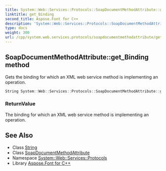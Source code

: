 ```yaml
---
title: System::Web::Services::Protocols::SoapDocumentMethodAttribute::get_Binding method
linktitle: get_Binding
second_title: Aspose.Font for C++
description: 'System::Web::Services::Protocols::SoapDocumentMethodAttribute::get_Binding method. Gets the binding for which an XML web service method is implementing an operation in C++.'
type: docs
weight: 300
url: /cpp/system.web.services.protocols/soapdocumentmethodattribute/get_binding/
---
```

## SoapDocumentMethodAttribute::get_Binding method


Gets the binding for which an XML web service method is implementing an operation.

```cpp
String System::Web::Services::Protocols::SoapDocumentMethodAttribute::get_Binding()
```


### ReturnValue

The binding for which an XML web service method is implementing an operation.

## See Also

* Class [String](../../../system/string/)
* Class [SoapDocumentMethodAttribute](../)
* Namespace [System::Web::Services::Protocols](../../)
* Library [Aspose.Font for C++](../../../)
